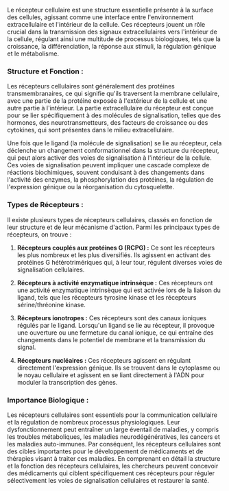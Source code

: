 Le récepteur cellulaire est une structure essentielle présente à la surface des cellules, agissant comme une interface entre l'environnement extracellulaire et l'intérieur de la cellule. Ces récepteurs jouent un rôle crucial dans la transmission des signaux extracellulaires vers l'intérieur de la cellule, régulant ainsi une multitude de processus biologiques, tels que la croissance, la différenciation, la réponse aux stimuli, la régulation génique et le métabolisme.

### Structure et Fonction :

Les récepteurs cellulaires sont généralement des protéines transmembranaires, ce qui signifie qu'ils traversent la membrane cellulaire, avec une partie de la protéine exposée à l'extérieur de la cellule et une autre partie à l'intérieur. La partie extracellulaire du récepteur est conçue pour se lier spécifiquement à des molécules de signalisation, telles que des hormones, des neurotransmetteurs, des facteurs de croissance ou des cytokines, qui sont présentes dans le milieu extracellulaire.

Une fois que le ligand (la molécule de signalisation) se lie au récepteur, cela déclenche un changement conformationnel dans la structure du récepteur, qui peut alors activer des voies de signalisation à l'intérieur de la cellule. Ces voies de signalisation peuvent impliquer une cascade complexe de réactions biochimiques, souvent conduisant à des changements dans l'activité des enzymes, la phosphorylation des protéines, la régulation de l'expression génique ou la réorganisation du cytosquelette.

### Types de Récepteurs :

Il existe plusieurs types de récepteurs cellulaires, classés en fonction de leur structure et de leur mécanisme d'action. Parmi les principaux types de récepteurs, on trouve :

1. **Récepteurs couplés aux protéines G (RCPG) :** Ce sont les récepteurs les plus nombreux et les plus diversifiés. Ils agissent en activant des protéines G hétérotrimériques qui, à leur tour, régulent diverses voies de signalisation cellulaires.

2. **Récepteurs à activité enzymatique intrinsèque :** Ces récepteurs ont une activité enzymatique intrinsèque qui est activée lors de la liaison du ligand, tels que les récepteurs tyrosine kinase et les récepteurs sérine/thréonine kinase.

3. **Récepteurs ionotropes :** Ces récepteurs sont des canaux ioniques régulés par le ligand. Lorsqu'un ligand se lie au récepteur, il provoque une ouverture ou une fermeture du canal ionique, ce qui entraîne des changements dans le potentiel de membrane et la transmission du signal.

4. **Récepteurs nucléaires :** Ces récepteurs agissent en régulant directement l'expression génique. Ils se trouvent dans le cytoplasme ou le noyau cellulaire et agissent en se liant directement à l'ADN pour moduler la transcription des gènes.

### Importance Biologique :

Les récepteurs cellulaires sont essentiels pour la communication cellulaire et la régulation de nombreux processus physiologiques. Leur dysfonctionnement peut entraîner un large éventail de maladies, y compris les troubles métaboliques, les maladies neurodégénératives, les cancers et les maladies auto-immunes. Par conséquent, les récepteurs cellulaires sont des cibles importantes pour le développement de médicaments et de thérapies visant à traiter ces maladies. En comprenant en détail la structure et la fonction des récepteurs cellulaires, les chercheurs peuvent concevoir des médicaments qui ciblent spécifiquement ces récepteurs pour réguler sélectivement les voies de signalisation cellulaires et restaurer la santé.